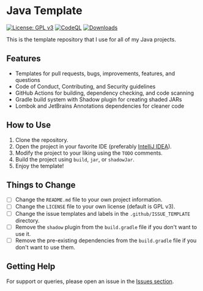 # Java Template

[![License: GPL v3](https://img.shields.io/badge/License-GPLv3-blue.svg)](LICENSE)
[![CodeQL](https://github.com/Foulest/JavaTemplate/actions/workflows/github-code-scanning/codeql/badge.svg)](https://github.com/Foulest/JavaTemplate/actions/workflows/github-code-scanning/codeql)
[![Downloads](https://img.shields.io/github/downloads/Foulest/JavaTemplate/total.svg)](https://github.com/Foulest/JavaTemplate/releases)

This is the template repository that I use for all of my Java projects.

## Features

- Templates for pull requests, bugs, improvements, features, and questions
- Code of Conduct, Contributing, and Security guidelines
- GitHub Actions for building, dependency checking, and code scanning
- Gradle build system with Shadow plugin for creating shaded JARs
- Lombok and JetBrains Annotations dependencies for cleaner code

## How to Use

1. Clone the repository.
2. Open the project in your favorite IDE (preferably [IntelliJ IDEA](https://jetbrains.com/idea)).
3. Modify the project to your liking using the `TODO` comments.
4. Build the project using `build`, `jar`, or `shadowJar`.
5. Enjoy the template!

## Things to Change

- [ ] Change the `README.md` file to your own project information.
- [ ] Change the `LICENSE` file to your own license (default is GPL v3).
- [ ] Change the issue templates and labels in the `.github/ISSUE_TEMPLATE` directory.
- [ ] Remove the `shadow` plugin from the `build.gradle` file if you don't want to use it.
- [ ] Remove the pre-existing dependencies from the `build.gradle` file if you don't want to use them.

## Getting Help

For support or queries, please open an issue in the [Issues section](https://github.com/Foulest/JavaTemplate/issues).
